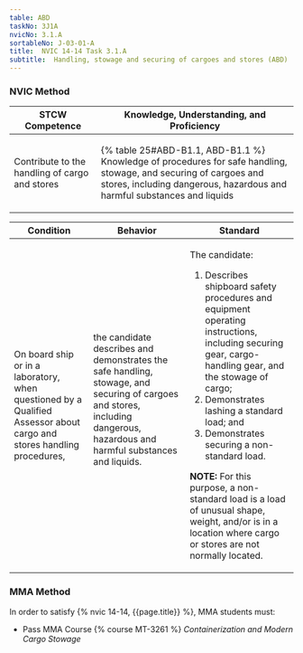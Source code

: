 ```yaml
---
table: ABD
taskNo: 3J1A
nvicNo: 3.1.A 
sortableNo: J-03-01-A
title:  NVIC 14-14 Task 3.1.A 
subtitle:  Handling, stowage and securing of cargoes and stores (ABD)
---
```






### NVIC Method

<a style="display:none;" onclick="togglevisibility('nvic_methods')" >Show NVIC method.</a>

<div id='nvic_methods' class='show'>

<table>
<thead>
<tr>
<th class='forty'> STCW Competence </th>
<th class='sixty'> Knowledge, Understanding, and Proficiency </th>
</tr>
</thead>

<tbody>
<tr><td markdown='1'>

Contribute to the handling of cargo and stores

</td><td markdown='1'>

{% table 25#ABD-B1.1, ABD-B1.1 %} Knowledge of procedures for safe handling, stowage, and securing of cargoes and stores, including dangerous, hazardous and harmful substances and liquids

</td></tr>


</tbody>
</table>


<table>
<thead>
<tr><th class='twenty'>  Condition </th><th class='twenty'> Behavior </th><th  class='sixty'>Standard </th></tr>
</thead>
<tbody >



<tr><td markdown='1'>

On board ship or in a laboratory, when questioned by a Qualified Assessor about cargo and stores handling procedures,

</td><td markdown='1'>

the candidate describes and demonstrates the safe handling, stowage, and securing of cargoes and stores, including dangerous, hazardous and harmful substances and liquids.

<br>

<div class="tooltip" markdown='1'>



</div>


</td><td markdown='1'>

The candidate:

1. Describes shipboard safety procedures and equipment operating instructions, including securing gear, cargo-handling gear, and the stowage of cargo;
2. Demonstrates lashing a standard load; and
3. Demonstrates securing a non-standard load.
 
**NOTE:** For this purpose, a non-standard load is a load of unusual shape, weight, and/or is in a location where cargo or stores are not normally located. 

</td></tr>
</tbody>
</table>
</div>


### MMA Method

In order to satisfy  {% nvic 14-14, {{page.title}}  %}, MMA students must:

* Pass MMA Course {% course MT-3261 %}  *Containerization and Modern Cargo Stowage*